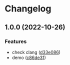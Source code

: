 # Changelog

## 1.0.0 (2022-10-26)


### Features

* check clang ([d33e086](https://github.com/Nekyt/doxytesting/commit/d33e08660bb6ff377f18ff3ac3d15ef024bd4afe))
* demo ([c86de31](https://github.com/Nekyt/doxytesting/commit/c86de31e8778a33b5436d93317db352848590777))
